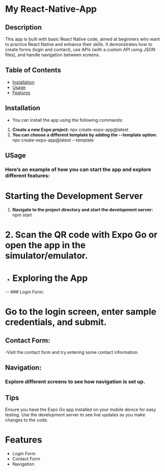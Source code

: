 # My React-Native-App

## Description
This app is built with basic React Native code, aimed at beginners who want to practice React Native and enhance their skills. It demonstrates how to create forms (login and contact), use APIs (with a custom API using JSON files), and handle navigation between screens.

## Table of Contents
- [Installation](#installation)
- [Usage](#usage)
- [Features](#features)

## Installation
- You can install the app using the following commands:

1. **Create a new Expo project:**
   npx create-expo-app@latest
2. **You can choose a different template by adding the --template option:**
   npx create-expo-app@latest --template

## USage
### Here’s an example of how you can start the app and explore different features:

# Starting the Development Server
  1. **Navigate to the project directory and start the development server:**
    npm start

# 2. **Scan the QR code with Expo Go or open the app in the simulator/emulator.**

- # Exploring the App
-- ### Login Form:

# Go to the login screen, enter sample credentials, and submit.
 ## Contact Form:
  -Visit the contact form and try entering some contact information.

 ## Navigation:
  ### Explore different screens to see how navigation is set up.

 ## Tips
  Ensure you have the Expo Go app installed on your mobile device for easy testing.
  Use the development server to see live updates as you make changes to the code.
  
# Features
  - Login Form
  - Contact Form
  - Navigation
